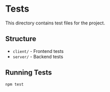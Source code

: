 # Tests

This directory contains test files for the project.

## Structure

- `client/` - Frontend tests
- `server/` - Backend tests

## Running Tests

```bash
npm test
```

